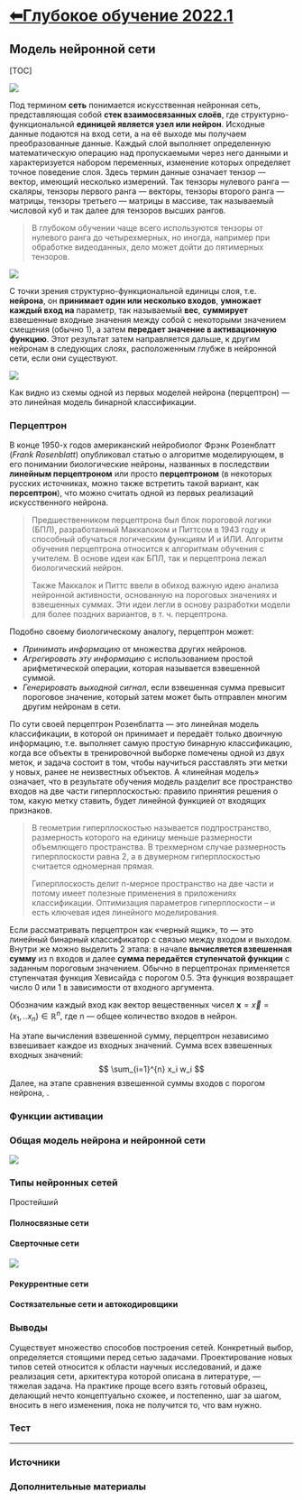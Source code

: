 # [⬅Глубокое обучение 2022.1](../index.html)

## Модель нейронной сети

[TOC]

![](.\images\network.png)

Под термином **сеть** понимается искусственная нейронная сеть, представляющая собой **стек взаимосвязанных слоёв**, где структурно-функциональной **единицей является узел или нейрон**. Исходные данные подаются на вход сети, а на её выходе мы получаем преобразованные данные. Каждый слой выполняет определенную математическую операцию над пропускаемыми через него данными и характеризуется набором переменных, изменение которых определяет точное поведение слоя. Здесь термин данные означает тензор — вектор, имеющий несколько измерений. Так тензоры нулевого ранга — скаляры, тензоры первого ранга — векторы, тензоры второго ранга — матрицы, тензоры третьего — матрицы в массиве, так называемый числовой куб и так далее для тензоров высших рангов.

> В глубоком обучении чаще всего используются тензоры от нулевого ранга до четырехмерных, но иногда, например при обработке видеоданных, дело может дойти  до пятимерных тензоров.

![](.\images\EOWNQ_iXsAEQq5x.jpg)

С точки зрения структурно-функциональной единицы слоя, т.е. **нейрона**, он **принимает один или несколько входов**, **умножает каждый вход на** параметр, так называемый **вес**, **суммирует** взвешенные входные значения между собой с некоторыми значением смещения (обычно 1), а затем **передает значение в активационную функцию**. Этот результат затем направляется дальше, к другим нейронам в следующих слоях, расположенным глубже в нейронной сети, если они существуют.

![](.\images\perceptron.png)

Как видно из схемы одной из первых моделей нейрона (перцептрон) — это линейная модель бинарной классификации.



### Перцептрон

В конце 1950-х годов американский нейробиолог Фрэнк Розенблатт (*Frank Rosenblatt*) опубликовал статью о алгоритме моделирующем, в его понимании биологические нейроны, названных в последствии  **линейным перцептроном** или просто **перцептроном** (в некоторых русских источниках, можно также встретить такой вариант, как **персептрон**), что можно считать одной из первых реализаций искусственного нейрона. 

> Предшественником перцептрона был блок пороговой логики (БПЛ), разработанный Маккалоком и Питтсом в 1943 году и способный обучаться логическим функциям И и ИЛИ. Алгоритм обучения перцептрона относится к алгоритмам обучения с учителем. В основе идеи как БПЛ, так и перцептрона лежал биологический нейрон. 
>
> Также Маккалок и Питтс ввели в обиход важную идею анализа нейронной активности, основанную на пороговых значениях и взвешенных суммах. Эти идеи легли в основу разработки модели для более поздних вариантов, в т. ч. перцептрона.

Подобно своему биологическому аналогу, перцептрон может:

- *Принимать информацию* от множества других нейронов.
- *Агрегировать эту информацию* с использованием простой арифметической операции, которая называется взвешенной суммой.
- *Генерировать выходной сигнал*, если взвешенная сумма превысит пороговое значение, который затем может быть отправлен многим другим нейронам в сети.

По сути своей перцептрон Розенблатта — это линейная модель классификации, в которой он принимает и передаёт только двоичную информацию,  т.е. выполняет самую простую бинарную классификацию, когда все объекты в тренировочной выборке помечены одной из двух меток, и задача состоит в том, чтобы научиться расставлять эти метки у новых, ранее не неизвестных объектов. А «линейная модель» означает, что в результате обучения модель разделит все пространство входов на две части гиперплоскостью: правило принятия решения о том, какую метку ставить, будет линейной функцией от входящих признаков.

> В геометрии гиперплоскостью называется подпространство, размерность которого на единицу меньше размерности объемлющего пространства. В трехмерном случае размерность гиперплоскости равна 2, а в двумерном гиперплоскостью считается одномерная прямая.
>
> Гиперплоскость делит n-мерное пространство на две части и потому имеет полезные применения в приложениях классификации. Оптимизация параметров гиперплоскости – и есть ключевая идея линейного моделирования.

Если рассматривать перцептрон как «черный ящик», то — это линейный бинарный классификатор с связью между входом и выходом. Внутри же можно выделить 2 этапа: в начале **вычисляется взвешенная сумму** из n входов и далее **сумма передаётся ступенчатой функции** с заданным пороговым значением. Обычно в перцептронах применяется ступенчатая функция Хевисайда с порогом 0.5. Эта функция возвращает число 0 или 1 в зависимости от входного аргумента.

Обозначим каждый вход как вектор вещественных чисел $\mathbf{x}=\vec{x}=(x_1,..x_n) \in \mathbb{R}^n$, где n — общее количество входов в нейрон.

На этапе вычисления взвешенной сумму, перцептрон независимо взвешивает каждое из входных значений. Сумма всех взвешенных входных значений:
$$
\sum_{i=1}^{n} x_i w_i
$$
Далее, на этапе сравнения взвешенной суммы входов с порогом нейрона, . 







### Функции активации





### Общая модель нейрона и нейронной сети

![](.\images\neuron.png)





### Типы нейронных сетей

Простейший 



#### Полносвязные сети

#### Сверточные сети

![](.\images\CNN.png)





#### Рекуррентные сети

#### Состязательные сети и автокодировщики





### Выводы

Существует множество способов построения сетей. Конкретный выбор, определяется стоящими перед сетью задачами. Проектирование новых типов сетей относится к области научных исследований, и даже реализация сети, архитектура которой описана в литературе, — тяжелая задача. На практике проще всего взять готовый образец, делающий нечто концептуально схожее, и постепенно, шаг за шагом, вносить в него изменения, пока не получится то, что вам нужно.



### Тест





---

### Источники





### Дополнительные материалы

